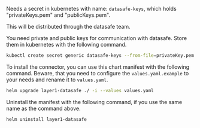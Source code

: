 Needs a secret in kubernetes with name: `datasafe-keys`, which holds "privateKeys.pem" and "publicKeys.pem".

This will be distributed through the datasafe team.

You need private and public keys for communication with datasafe. Store them in kubernetes with the following command.

```bash
kubectl create secret generic datasafe-keys --from-file=privateKey.pem --from-file=publicKey.pem
```

To install the connector, you can use this chart manifest with the following command. Beware, that you need to configure the `values.yaml.example` to your needs and rename it to `values.yaml`.

```bash
helm upgrade layer1-datasafe ./ -i --values values.yaml
```

Uninstall the manifest with the following command, if you use the same name as the command above.

```bash
helm uninstall layer1-datasafe
```